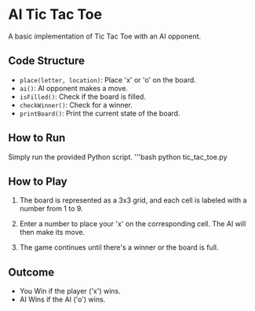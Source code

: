 # AI Tic Tac Toe

A basic implementation of Tic Tac Toe with an AI opponent.


## Code Structure

- `place(letter, location)`: Place 'x' or 'o' on the board.
- `ai()`: AI opponent makes a move.
- `isFilled()`: Check if the board is filled.
- `checkWinner()`: Check for a winner.
- `printBoard()`: Print the current state of the board.

## How to Run

Simply run the provided Python script.
'''bash 
python tic_tac_toe.py

## How to Play

1. The board is represented as a 3x3 grid, and each cell is labeled with a number from 1 to 9.

2. Enter a number to place your 'x' on the corresponding cell. The AI will then make its move.

3. The game continues until there's a winner or the board is full.


## Outcome

- You Win if the player ('x') wins.
- AI Wins if the AI ('o') wins.





